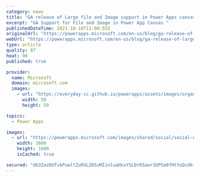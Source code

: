 ```yaml
---
category: news
title: "GA release of Large file and Image support in Power Apps canvas and UCI"
excerpt: "GA Support for File and Image in Power App Canvas "
publishedDateTime: 2021-10-18T11:00:55Z
originalUrl: "https://powerapps.microsoft.com/en-us/blog/ga-release-of-large-file-and-image-support-in-power-apps-canvas-and-uci/"
webUrl: "https://powerapps.microsoft.com/en-us/blog/ga-release-of-large-file-and-image-support-in-power-apps-canvas-and-uci/"
type: article
quality: 87
heat: 90
published: true

provider:
  name: Microsoft
  domain: microsoft.com
  images:
    - url: "https://everyday-cc.github.io/powerapps/assets/images/organizations/microsoft.com-50x50.jpg"
      width: 50
      height: 50

topics:
  - Power Apps

images:
  - url: "https://powerapps.microsoft.com/images/shared/social/social-default-image.png"
    width: 1600
    height: 1600
    isCached: true

secured: "d63ZazDUTvkPuwltZuRVLZ6SvMIinluaHsxYSLDrKSaor3UPSe0fHtYoQcdk+mMekj/VhSfKrGuB6vIE7C2SN93/C4UGEPFxyMNO9SH9qMZ/utyr9qAa+fqu3B/RioldRtLfE+pGjR472pvNMfrvrtI8W1S6IQxiamixXckG5sB54rHgtLfBA6eeF2S4e+lInEpk5n4CM19AKkPH1Bmr/ShUNuTz6EG9J9nGSxcSCwdFpbs7MubmJ/NRqJ9WtwKAzllAiS8OarBovxTrIgpfBoLxASEbUFhrNkJsoEQgLqauTu8+j7XMgdbyqyYhMQXDOgJZkMzjYB0RG6NZ1aajN9IwyWNIAE0DP52Hdzvx/iA=;5oAr3Sun9yYAp3JlRA4Rug=="
---
```


